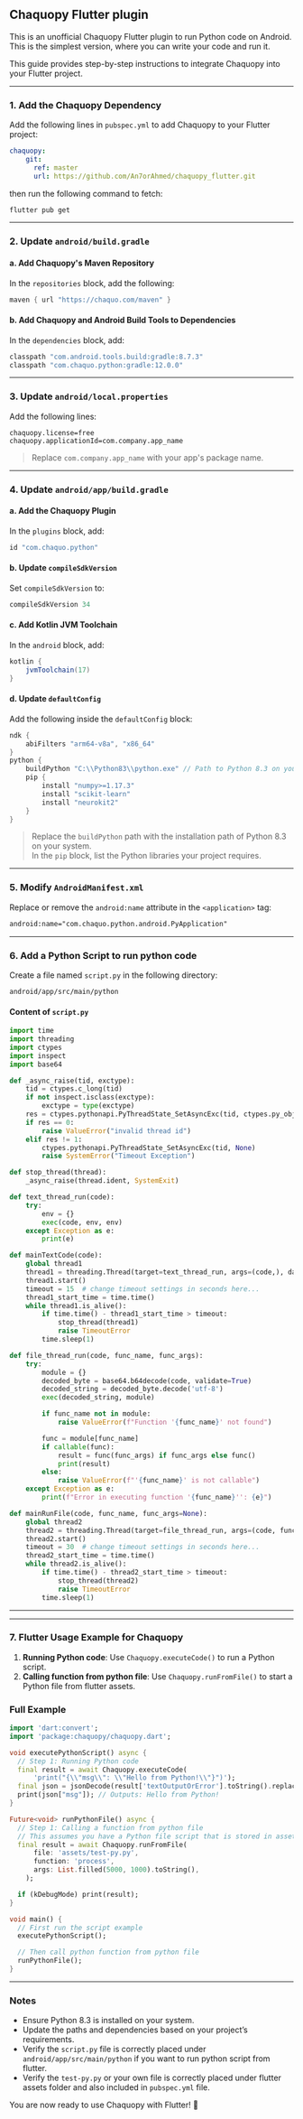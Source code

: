 ## Chaquopy Flutter plugin

This is an unofficial Chaquopy Flutter plugin to run Python code on Android. This is the simplest version, where you can write your code and run it.

This guide provides step-by-step instructions to integrate Chaquopy into your Flutter project.

---

### 1. Add the Chaquopy Dependency
Add the following lines in `pubspec.yml` to add Chaquopy to your Flutter project:
```yml
chaquopy:
    git:
      ref: master
      url: https://github.com/An7orAhmed/chaquopy_flutter.git
```
then run the following command to fetch:
```bash
flutter pub get
```

---

### 2. Update `android/build.gradle`

#### a. Add Chaquopy's Maven Repository
In the `repositories` block, add the following:
```gradle
maven { url "https://chaquo.com/maven" }
```

#### b. Add Chaquopy and Android Build Tools to Dependencies
In the `dependencies` block, add:
```gradle
classpath "com.android.tools.build:gradle:8.7.3"
classpath "com.chaquo.python:gradle:12.0.0"
```

---

### 3. Update `android/local.properties`

Add the following lines:
```properties
chaquopy.license=free
chaquopy.applicationId=com.company.app_name
```

> Replace `com.company.app_name` with your app's package name.

---

### 4. Update `android/app/build.gradle`

#### a. Add the Chaquopy Plugin
In the `plugins` block, add:
```gradle
id "com.chaquo.python"
```

#### b. Update `compileSdkVersion`
Set `compileSdkVersion` to:
```gradle
compileSdkVersion 34
```

#### c. Add Kotlin JVM Toolchain
In the `android` block, add:
```gradle
kotlin {
    jvmToolchain(17)
}
```

#### d. Update `defaultConfig`
Add the following inside the `defaultConfig` block:
```gradle
ndk {
    abiFilters "arm64-v8a", "x86_64"
}
python {
    buildPython "C:\\Python83\\python.exe" // Path to Python 8.3 on your system
    pip {
        install "numpy>=1.17.3"
        install "scikit-learn"
        install "neurokit2"
    }
}
```

> Replace the `buildPython` path with the installation path of Python 8.3 on your system.  
> In the `pip` block, list the Python libraries your project requires.

---

### 5. Modify `AndroidManifest.xml`

Replace or remove the `android:name` attribute in the `<application>` tag:
```xml
android:name="com.chaquo.python.android.PyApplication"
```

---

### 6. Add a Python Script to run python code

Create a file named `script.py` in the following directory:
```
android/app/src/main/python
```

#### Content of `script.py`
```python
import time
import threading
import ctypes
import inspect
import base64

def _async_raise(tid, exctype):
    tid = ctypes.c_long(tid)
    if not inspect.isclass(exctype):
        exctype = type(exctype)
    res = ctypes.pythonapi.PyThreadState_SetAsyncExc(tid, ctypes.py_object(exctype))
    if res == 0:
        raise ValueError("invalid thread id")
    elif res != 1:
        ctypes.pythonapi.PyThreadState_SetAsyncExc(tid, None)
        raise SystemError("Timeout Exception")

def stop_thread(thread):
    _async_raise(thread.ident, SystemExit)

def text_thread_run(code):
    try:
        env = {}
        exec(code, env, env)
    except Exception as e:
        print(e)

def mainTextCode(code):
    global thread1
    thread1 = threading.Thread(target=text_thread_run, args=(code,), daemon=True)
    thread1.start()
    timeout = 15  # change timeout settings in seconds here...
    thread1_start_time = time.time()
    while thread1.is_alive():
        if time.time() - thread1_start_time > timeout:
            stop_thread(thread1)
            raise TimeoutError
        time.sleep(1)

def file_thread_run(code, func_name, func_args):
    try:
        module = {}
        decoded_byte = base64.b64decode(code, validate=True)
        decoded_string = decoded_byte.decode('utf-8')
        exec(decoded_string, module)

        if func_name not in module:
            raise ValueError(f"Function '{func_name}' not found")

        func = module[func_name]
        if callable(func):
            result = func(func_args) if func_args else func()
            print(result)
        else:
            raise ValueError(f"'{func_name}' is not callable")
    except Exception as e:
        print(f"Error in executing function '{func_name}'': {e}")

def mainRunFile(code, func_name, func_args=None):
    global thread2
    thread2 = threading.Thread(target=file_thread_run, args=(code, func_name, func_args,), daemon=True)
    thread2.start()
    timeout = 30  # change timeout settings in seconds here...
    thread2_start_time = time.time()
    while thread2.is_alive():
        if time.time() - thread2_start_time > timeout:
            stop_thread(thread2)
            raise TimeoutError
        time.sleep(1)
```

---

---

### 7. Flutter Usage Example for Chaquopy

1. **Running Python code**: Use `Chaquopy.executeCode()` to run a Python script.
2. **Calling function from python file**: Use `Chaquopy.runFromFile()` to start a Python file from flutter assets.

### Full Example

```dart
import 'dart:convert';
import 'package:chaquopy/chaquopy.dart';

void executePythonScript() async {
  // Step 1: Running Python code
  final result = await Chaquopy.executeCode(
      'print("{\\"msg\\": \\"Hello from Python!\\"}")');
  final json = jsonDecode(result['textOutputOrError'].toString().replaceAll("'", "\""));
  print(json["msg"]); // Outputs: Hello from Python!
}

Future<void> runPythonFile() async {
  // Step 1: Calling a function from python file
  // This assumes you have a Python file script that is stored in assets folder
  final result = await Chaquopy.runFromFile(
      file: 'assets/test-py.py',
      function: 'process',
      args: List.filled(5000, 1000).toString(),
    );

  if (kDebugMode) print(result); 
}

void main() {
  // First run the script example
  executePythonScript();

  // Then call python function from python file
  runPythonFile();
}
```

---

### Notes
- Ensure Python 8.3 is installed on your system.
- Update the paths and dependencies based on your project’s requirements.
- Verify the `script.py` file is correctly placed under `android/app/src/main/python` if you want to run python script from flutter.
- Verify the `test-py.py` or your own file is correctly placed under flutter assets folder and also included in `pubspec.yml` file.

You are now ready to use Chaquopy with Flutter! 🎉

